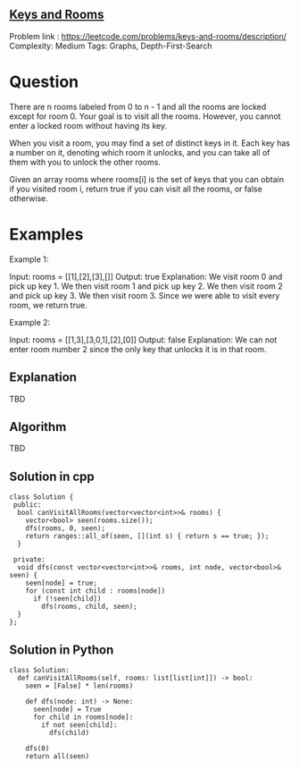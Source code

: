 ## [Keys and Rooms](https://leetcode.com/problems/keys-and-rooms/description/)

Problem link : https://leetcode.com/problems/keys-and-rooms/description/
Complexity: Medium 
Tags: Graphs, Depth-First-Search 


# Question

There are n rooms labeled from 0 to n - 1 and all the rooms are locked except for room 0. Your goal is to visit all the rooms. However, you cannot enter a locked room without having its key.

When you visit a room, you may find a set of distinct keys in it. Each key has a number on it, denoting which room it unlocks, and you can take all of them with you to unlock the other rooms.

Given an array rooms where rooms[i] is the set of keys that you can obtain if you visited room i, return true if you can visit all the rooms, or false otherwise.
 
# Examples

Example 1:

Input: rooms = [[1],[2],[3],[]]
Output: true
Explanation: 
We visit room 0 and pick up key 1.
We then visit room 1 and pick up key 2.
We then visit room 2 and pick up key 3.
We then visit room 3.
Since we were able to visit every room, we return true.

Example 2:

Input: rooms = [[1,3],[3,0,1],[2],[0]]
Output: false
Explanation: We can not enter room number 2 since the only key that unlocks it is in that room.

## Explanation

TBD

## Algorithm

TBD

## Solution in cpp

```
class Solution {
 public:
  bool canVisitAllRooms(vector<vector<int>>& rooms) {
    vector<bool> seen(rooms.size());
    dfs(rooms, 0, seen);
    return ranges::all_of(seen, [](int s) { return s == true; });
  }

 private:
  void dfs(const vector<vector<int>>& rooms, int node, vector<bool>& seen) {
    seen[node] = true;
    for (const int child : rooms[node])
      if (!seen[child])
        dfs(rooms, child, seen);
  }
};
```

## Solution in Python
```
class Solution:
  def canVisitAllRooms(self, rooms: list[list[int]]) -> bool:
    seen = [False] * len(rooms)

    def dfs(node: int) -> None:
      seen[node] = True
      for child in rooms[node]:
        if not seen[child]:
          dfs(child)

    dfs(0)
    return all(seen)
```

